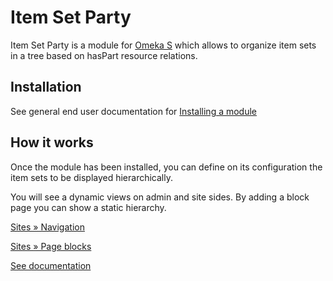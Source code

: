 # Item Set Party

Item Set Party is a module for [Omeka S](https://omeka.org/s/) which allows to
organize item sets in a tree based on hasPart resource relations.

## Installation

See general end user documentation for [Installing a
module](http://omeka.org/s/docs/user-manual/modules/#installing-modules)

## How it works

Once the module has been installed, you can define on its configuration the item sets to be displayed hierarchically.

You will see a dynamic views on admin and site sides. By adding a block page you can show a static hierarchy.

[Sites » Navigation](https://omeka.org/s/docs/user-manual/sites/site_navigation/)

[Sites » Page blocks](https://omeka.org/s/docs/user-manual/sites/site_pages/#page-blocks)

[See documentation](https://biblibre.github.io/omeka-s-module-ItemSetParty/en/)